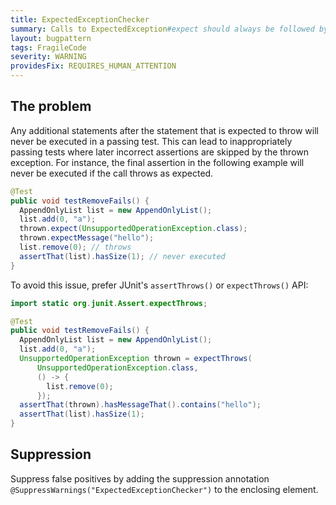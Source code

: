 ```yaml
---
title: ExpectedExceptionChecker
summary: Calls to ExpectedException#expect should always be followed by exactly one statement.
layout: bugpattern
tags: FragileCode
severity: WARNING
providesFix: REQUIRES_HUMAN_ATTENTION
---
```


<!--
*** AUTO-GENERATED, DO NOT MODIFY ***
To make changes, edit the @BugPattern annotation or the explanation in docs/bugpattern.
-->

## The problem
Any additional statements after the statement that is expected to throw will
never be executed in a passing test. This can lead to inappropriately passing
tests where later incorrect assertions are skipped by the thrown exception. For
instance, the final assertion in the following example will never be executed if
the call throws as expected.

```java
@Test
public void testRemoveFails() {
  AppendOnlyList list = new AppendOnlyList();
  list.add(0, "a");
  thrown.expect(UnsupportedOperationException.class);
  thrown.expectMessage("hello");
  list.remove(0); // throws
  assertThat(list).hasSize(1); // never executed
}
```

To avoid this issue, prefer JUnit's `assertThrows()` or `expectThrows()` API:

```java
import static org.junit.Assert.expectThrows;

@Test
public void testRemoveFails() {
  AppendOnlyList list = new AppendOnlyList();
  list.add(0, "a");
  UnsupportedOperationException thrown = expectThrows(
      UnsupportedOperationException.class,
      () -> {
        list.remove(0);
      });
  assertThat(thrown).hasMessageThat().contains("hello");
  assertThat(list).hasSize(1);
}
```

[`ExpectedException`]: http://junit.org/junit4/javadoc/latest/org/junit/rules/ExpectedException.html

## Suppression
Suppress false positives by adding the suppression annotation `@SuppressWarnings("ExpectedExceptionChecker")` to the enclosing element.

